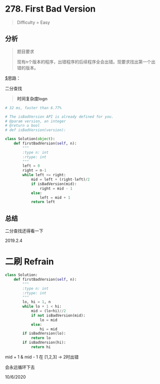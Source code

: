 # 278. First Bad Version
> Difficulty = Easy

## 分析

> 题目要求
> 
> 现有n个版本的程序，出错程序的后续程序全会出错。现要求找出第一个出错的版本。

[$](https://blog.csdn.net/fuxuemingzhu/article/details/79255764)思路：

二分查找

> **时间复杂度logn**

```python
# 32 ms, faster than 6.77%

# The isBadVersion API is already defined for you.
# @param version, an integer
# @return a bool
# def isBadVersion(version):

class Solution(object):
    def firstBadVersion(self, n):
        """
        :type n: int
        :rtype: int
        """
        left = 0
        right = n-1
        while left <= right:
            mid = left + (right-left)/2
            if isBadVersion(mid):
                right = mid - 1
            else:
                left = mid + 1
            return left
```

## 总结

二分查找还得看一下

2019.2.4


# 二刷 Refrain

```python
class Solution:
    def firstBadVersion(self, n):
        """
        :type n: int
        :rtype: int
        """
        lo, hi = 1, n
        while lo + 1 < hi:
            mid = (lo+hi)//2
            if not isBadVersion(mid):
                lo = mid
            else:
                hi = mid
        if isBadVersion(lo):
            return lo
        if isBadVersion(hi):
            return hi
```

mid + 1 & mid - 1 在 [1,2,3] -> 2时出错

会永远循环下去

10/6/2020
